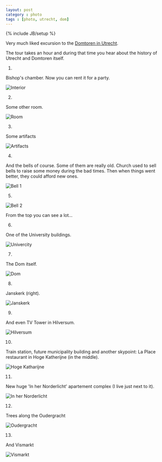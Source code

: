 ```yaml
---
layout: post
category : photo
tags : [photo, utrecht, dom]
---
```

{% include JB/setup %}

Very much liked excursion to the [Domtoren in Utrecht](http://www.domtoren.nl).

The tour takes an hour and during that time you hear about the history of Utrecht and Domtoren itself.

01. 

Bishop's chamber. Now you can rent it for a party.

![Interior](https://dl.dropboxusercontent.com/sh/sbrzxgiu0jnliqr/uUxL6SQOpp/Untitled%20Export/DSC_3266.jpg?token_hash=AAGpVhfDxqvOphfurKDhLTV2wCoPgpw_4rmkhlu--FxcMA)

02. 

Some other room.

![Room](https://dl.dropboxusercontent.com/sh/sbrzxgiu0jnliqr/_AMNsc_NQK/Untitled%20Export/DSC_3269.jpg?token_hash=AAGpVhfDxqvOphfurKDhLTV2wCoPgpw_4rmkhlu--FxcMA)

03.

Some artifacts

![Artifacts](https://dl.dropboxusercontent.com/sh/sbrzxgiu0jnliqr/D-IlZvh61b/Untitled%20Export/DSC_3278.jpg?token_hash=AAGpVhfDxqvOphfurKDhLTV2wCoPgpw_4rmkhlu--FxcMA)

04.

And the bells of course. Some of them are really old. Church used to sell bells to raise some money during the bad times. Then when things went better, they could afford new ones.

![Bell 1](https://dl.dropboxusercontent.com/sh/sbrzxgiu0jnliqr/NYdVnDwe5E/Untitled%20Export/DSC_3281.jpg?token_hash=AAGpVhfDxqvOphfurKDhLTV2wCoPgpw_4rmkhlu--FxcMA)

05.

![Bell 2](https://dl.dropboxusercontent.com/sh/sbrzxgiu0jnliqr/6MUmGcjYow/Untitled%20Export/DSC_3289.jpg?token_hash=AAGpVhfDxqvOphfurKDhLTV2wCoPgpw_4rmkhlu--FxcMA)


From the top you can see a lot...

06.

One of the University buildings.

![Univercity](https://dl.dropboxusercontent.com/sh/sbrzxgiu0jnliqr/ETjky8zFaf/Untitled%20Export/DSC_3291.jpg?token_hash=AAGpVhfDxqvOphfurKDhLTV2wCoPgpw_4rmkhlu--FxcMA)

07.

The Dom itself.

![Dom](https://dl.dropboxusercontent.com/sh/sbrzxgiu0jnliqr/dsYDpsCj1O/Untitled%20Export/DSC_3292.jpg?token_hash=AAGpVhfDxqvOphfurKDhLTV2wCoPgpw_4rmkhlu--FxcMA)

08.

Janskerk (right).

![Janskerk](https://dl.dropboxusercontent.com/sh/sbrzxgiu0jnliqr/_LIHkZg4rN/Untitled%20Export/DSC_3306.jpg?token_hash=AAGpVhfDxqvOphfurKDhLTV2wCoPgpw_4rmkhlu--FxcMA)

09.

And even TV Tower in Hilversum.

![Hilversum](https://dl.dropboxusercontent.com/sh/sbrzxgiu0jnliqr/AlXO97UTK_/Untitled%20Export/DSC_3309.jpg?token_hash=AAGpVhfDxqvOphfurKDhLTV2wCoPgpw_4rmkhlu--FxcMA)

10.

Train station, future municipality building and another skypoint: La Place restaurant in Hoge Katherijne (in the middle).

![Hoge Katharijne](https://dl.dropboxusercontent.com/sh/sbrzxgiu0jnliqr/77WVyvmRID/Untitled%20Export/DSC_3313.jpg?token_hash=AAGpVhfDxqvOphfurKDhLTV2wCoPgpw_4rmkhlu--FxcMA)

11.

New huge 'In her Norderlicht' apartement complex (I live just next to it).

![In her Norderlicht](https://dl.dropboxusercontent.com/sh/sbrzxgiu0jnliqr/8de_pniCPj/Untitled%20Export/DSC_3304.jpg?token_hash=AAGpVhfDxqvOphfurKDhLTV2wCoPgpw_4rmkhlu--FxcMA)

12.

Trees along the Oudergracht

![Oudergracht](https://dl.dropboxusercontent.com/sh/sbrzxgiu0jnliqr/Kmvbcv1x1r/Untitled%20Export/DSC_3314.jpg?token_hash=AAGpVhfDxqvOphfurKDhLTV2wCoPgpw_4rmkhlu--FxcMA)

13.

And Vismarkt

![Vismarkt](https://dl.dropboxusercontent.com/sh/sbrzxgiu0jnliqr/NQ0BeRztPv/Untitled%20Export/DSC_3308.jpg?token_hash=AAGpVhfDxqvOphfurKDhLTV2wCoPgpw_4rmkhlu--FxcMA)

